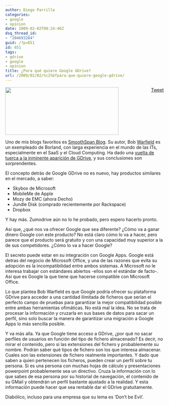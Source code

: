 ```yaml
---
author: Diego Parrilla
categories:
- google
- opinion
date: 2009-02-02T00:24:46Z
dsq_thread_id:
- "204693284"
guid: /?p=651
id: 651
tags:
- gdrive
- google
- opinion
title: ¿Para qué quiere Google GDrive?
url: /2009/02/02/%c2%bfpara-que-quiere-google-gdrive/
---
```


<div style="float: right; margin-left: 10px;">
  <a href="https://twitter.com/share" class="twitter-share-button" data-via="nubeblog" data-hashtags="gdrive,google,opinion" data-count="vertical" data-url="/2009/02/02/%c2%bfpara-que-quiere-google-gdrive/">Tweet</a>
</div>

[<img class="aligncenter size-full wp-image-654" title="google_gdrive" src="/wp-content/uploads/google_gdrive.png" alt="" width="360" height="151" srcset="/wp-content/uploads/google_gdrive.png 360w, /wp-content/uploads/google_gdrive-300x125.png 300w" sizes="(max-width: 360px) 100vw, 360px" />](/wp-content/uploads/google_gdrive.png)

Uno de mis blogs favoritos es [SmoothSpan Blog](http://smoothspan.wordpress.com). Su autor, Bob [Warfield](http://smoothspan.wordpress.com/about/) es un exempleado de Borland, con larga experiencia en el mundo de las ITs, especialmente en el SaaS y el Cloud Computing. Ha dado una [vuelta de tuerca a la inminente aparición de GDrive](http://smoothspan.wordpress.com/2009/02/01/a-very-prosaic-side-benefit-of-gdrive-for-google/), y sus conclusiones son sorprendentes.

El concepto detrás de Google GDrive no es nuevo, hay productos similares en el mercado, a saber:

  * Skybox de Microsoft
  * MobileMe de Apple
  * Mozy de EMC (ahora Decho)
  * Jundle Disk (comprado recientemente por Rackspace)
  * Dropbox

Y hay más. Zumodrive aún no lo he probado, pero espero hacerlo pronto.

Así que, ¿qué nos va ofrecer Google que sea diferente? ¿Cómo va a ganar dinero Google con este producto? No está claro cómo lo va a hacer, pero parece que el producto será gratuito y con una capacidad muy superior a la de sus competidores. ¿Cómo lo va a hacer Google?

El secreto puede estar en su integración con Google Apps. Google está detras del negocio de Microsoft Office, y una de las razones que evita su adopción es la incompatibilidad entre ambos sistemas. A Microsoft no le interesa trabajar con estándares abiertos -ellos son el estándar de facto-. Así que es Google la que tiene que hacerse compatible con Microsoft Office.

Lo que plantea Bob Warfield es que Google podría ofrecer su plataforma GDrive para acceder a una cantidad ilimitada de ficheros que serían el perfecto campo de pruebas para garantizar la mejor compatibilidad posible entre ambas herramientas ofimáticas. No está mal la idea. No se trata de procesar la información y cruzarla en sus bases de datos para sacar un perfil, sino solo buscar la manera de garantizar una migración a Google Apps lo más sencilla posible.

Y va más alla. Ya que Google tiene acceso a GDrive, ¿por qué no sacar perfiles de usuarios en función del tipo de fichero almacenado? Es decir, no mirar el contenido, pero si las extensiones del fichero y probablemente su nombre. Podrán saber qué tipos de fichero son los que interesa almacenar. Cuales son las extensiones de fichero realmente importantes. Y dado que saben a quien pertenecen los ficheros, pueden crear un perfil sobre tu persona. Si es una persona con muchas hojas de cálculo y presentaciones powerpoint probablemente sea un directivo. Cruza la información con lo que sabes de esa persona por su historial de navegación, el contenido de su GMail y obtendrán un perfil bastante ajustado a la realidad. Y esta información puede hacer que sea rentable dar el GDrive gratuitamente.

Diabólico, incluso para una empresa que su lema es &#8216;Don&#8217;t be Evil&#8217;.
